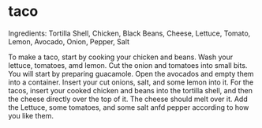 # taco
Ingredients: Tortilla Shell, Chicken, Black Beans, Cheese, Lettuce, Tomato, Lemon, Avocado, Onion, Pepper, Salt

To make a taco, start by cooking your chicken and beans. Wash your lettuce, tomatoes, amd lemon. Cut the onion and tomatoes into small bits. 
You will start by preparing guacamole. Open the avocados and empty them into a container. Insert your cut onions, salt, and some lemon into it.
For the tacos, insert your cooked chicken and beans into the tortilla shell, and then the cheese directly over the top of it. The cheese should melt over it. 
Add the Lettuce, some tomatoes, and some salt anfd pepper according to how you like them.
